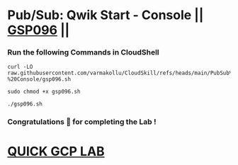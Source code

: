 # Pub/Sub: Qwik Start - Console || [GSP096](https://www.cloudskillsboost.google/focuses/3719?parent=catalog) ||

### Run the following Commands in CloudShell

```
curl -LO raw.githubusercontent.com/varmakollu/CloudSkill/refs/heads/main/PubSub%20Qwik%20Start%20-%20Console/gsp096.sh

sudo chmod +x gsp096.sh

./gsp096.sh
```

### Congratulations 🎉 for completing the Lab !


# [QUICK GCP LAB](https://www.youtube.com/@tutorailboy24)
